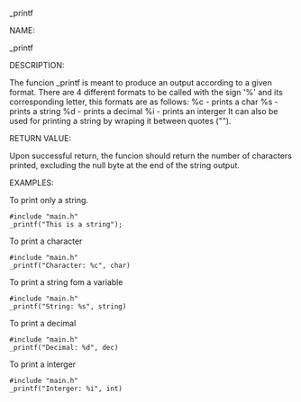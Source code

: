 _printf


NAME:

  _printf

DESCRIPTION:

  The funcion _printf is meant to produce an output according to a given format.
  There are 4 different formats to be called with the sign '%' and its corresponding letter, this formats are as follows:
  %c - prints a char
  %s - prints a string
  %d - prints a decimal
  %i - prints an interger
  It can also be used for printing a string by wraping it between quotes ("").
  
  RETURN VALUE:
  
   Upon successful return, the funcion should return the number of characters printed, excluding the null byte at the end of the string output.
  
  EXAMPLES:
  
   To print only a string.
    
    #include "main.h"
    _printf("This is a string");
    
   To print a character
   
    #include "main.h"
    _printf("Character: %c", char)
    
   To print a string fom a variable
   
    #include "main.h"
    _printf("String: %s", string)
    
   To print a decimal
   
    #include "main.h"
    _printf("Decimal: %d", dec)
    
   To print a interger
   
    #include "main.h"
    _printf("Interger: %i", int)
